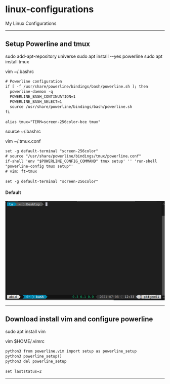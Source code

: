 # linux-configurations
My Linux Configurations


-----------------------------------------------------------------------------------------------------
## Setup Powerline and tmux

sudo add-apt-repository universe
sudo apt install --yes powerline
sudo apt install tmux

vim ~/.bashrc
```
# Powerline configuration
if [ -f /usr/share/powerline/bindings/bash/powerline.sh ]; then
  powerline-daemon -q
  POWERLINE_BASH_CONTINUATION=1
  POWERLINE_BASH_SELECT=1
  source /usr/share/powerline/bindings/bash/powerline.sh
fi

alias tmux="TERM=screen-256color-bce tmux"

```
source ~/.bashrc

vim ~/.tmux.conf
```
set -g default-terminal "screen-256color"
# source "/usr/share/powerline/bindings/tmux/powerline.conf"
if-shell 'env "$POWERLINE_CONFIG_COMMAND" tmux setup' '' 'run-shell "powerline-config tmux setup"'
# vim: ft=tmux

set -g default-terminal "screen-256color"
```



#### Default

![Light theme screenshot](/terminal-screenshot.PNG)


-----------------------------------------------------------------------------------------------------

## Download install vim and configure powerline


sudo apt install vim

vim $HOME/.vimrc
```
python3 from powerline.vim import setup as powerline_setup
python3 powerline_setup()
python3 del powerline_setup

set laststatus=2
```
-----------------------------------------------------------------------------------------------------
